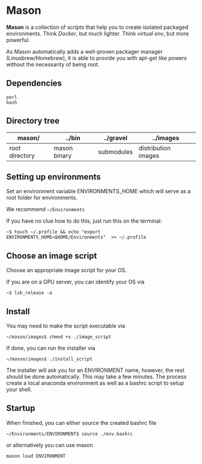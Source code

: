 # Mason

**Mason** is a collection of scripts that help you to create isolated packaged
environments. Think *Docker*, but much lighter. Think *virtual env*, but more
powerful.

As Mason automatically adds a well-proven packager manager (Linuxbrew/Homebrew),
it is able to provide you with apt-get like powers without the necessarity of being root.


## Dependencies  
```
perl
bash
```


## Directory tree

| **mason/**       | **../bin**      | **../gravel**   | **../images**       |
|------------------|-----------------|-----------------|---------------------|
| root directory   |   mason binary  | submodules      | distribution images |


## Setting up environments
Set an environment variable ENVIRONMENTS_HOME which will serve as a root folder for environments.

We recommend ```~/Environments```

If you have no clue how to do this, just run this on the terminal:

```
~$ touch ~/.profile && echo "export ENVIRONMENTS_HOME=$HOME/Environments"  >> ~/.profile
```


## Choose an image script
Choose an appropriate image script for your OS.

If you are on a GPU server, you can identify your OS via

```
~$ lsb_release -a
```


## Install
You may need to make the script executable via

```
~/mason/images$ chmod +x ./image_script
```

If done, you can run the installer via

```
~/mason/images$ ./install_script
```


The installer will ask you for an ENVIRONMENT name, however, the rest should be done automatically.
This may take a few minutes. The process create a local anaconda environment as well as a bashrc script to setup your shell.


## Startup
When finished, you can either source the created bashrc file

```
~/Environments/ENVIRONMENT$ source ./env.bashrc
```

or alternatively you can use mason

```
mason load ENVIRONMENT
```
